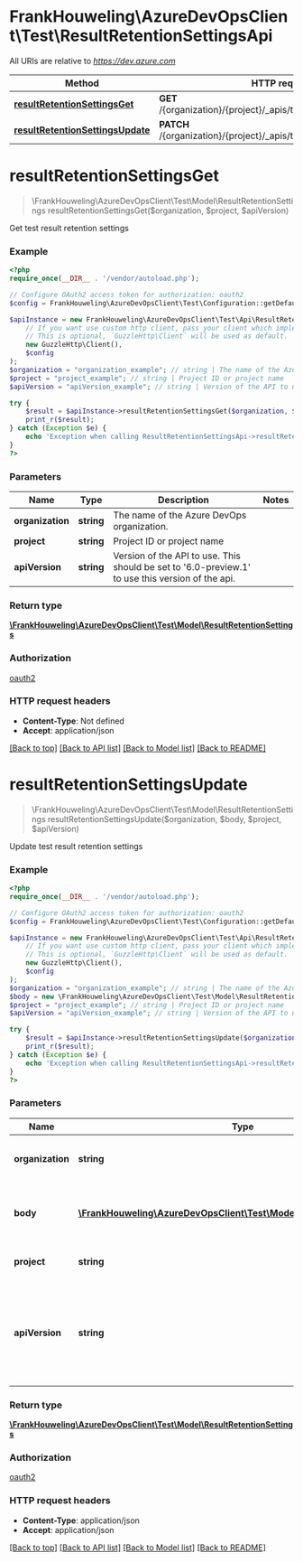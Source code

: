 # FrankHouweling\AzureDevOpsClient\Test\ResultRetentionSettingsApi

All URIs are relative to *https://dev.azure.com*

Method | HTTP request | Description
------------- | ------------- | -------------
[**resultRetentionSettingsGet**](ResultRetentionSettingsApi.md#resultRetentionSettingsGet) | **GET** /{organization}/{project}/_apis/test/resultretentionsettings | 
[**resultRetentionSettingsUpdate**](ResultRetentionSettingsApi.md#resultRetentionSettingsUpdate) | **PATCH** /{organization}/{project}/_apis/test/resultretentionsettings | 


# **resultRetentionSettingsGet**
> \FrankHouweling\AzureDevOpsClient\Test\Model\ResultRetentionSettings resultRetentionSettingsGet($organization, $project, $apiVersion)



Get test result retention settings

### Example
```php
<?php
require_once(__DIR__ . '/vendor/autoload.php');

// Configure OAuth2 access token for authorization: oauth2
$config = FrankHouweling\AzureDevOpsClient\Test\Configuration::getDefaultConfiguration()->setAccessToken('YOUR_ACCESS_TOKEN');

$apiInstance = new FrankHouweling\AzureDevOpsClient\Test\Api\ResultRetentionSettingsApi(
    // If you want use custom http client, pass your client which implements `GuzzleHttp\ClientInterface`.
    // This is optional, `GuzzleHttp\Client` will be used as default.
    new GuzzleHttp\Client(),
    $config
);
$organization = "organization_example"; // string | The name of the Azure DevOps organization.
$project = "project_example"; // string | Project ID or project name
$apiVersion = "apiVersion_example"; // string | Version of the API to use.  This should be set to '6.0-preview.1' to use this version of the api.

try {
    $result = $apiInstance->resultRetentionSettingsGet($organization, $project, $apiVersion);
    print_r($result);
} catch (Exception $e) {
    echo 'Exception when calling ResultRetentionSettingsApi->resultRetentionSettingsGet: ', $e->getMessage(), PHP_EOL;
}
?>
```

### Parameters

Name | Type | Description  | Notes
------------- | ------------- | ------------- | -------------
 **organization** | **string**| The name of the Azure DevOps organization. |
 **project** | **string**| Project ID or project name |
 **apiVersion** | **string**| Version of the API to use.  This should be set to &#39;6.0-preview.1&#39; to use this version of the api. |

### Return type

[**\FrankHouweling\AzureDevOpsClient\Test\Model\ResultRetentionSettings**](../Model/ResultRetentionSettings.md)

### Authorization

[oauth2](../../README.md#oauth2)

### HTTP request headers

 - **Content-Type**: Not defined
 - **Accept**: application/json

[[Back to top]](#) [[Back to API list]](../../README.md#documentation-for-api-endpoints) [[Back to Model list]](../../README.md#documentation-for-models) [[Back to README]](../../README.md)

# **resultRetentionSettingsUpdate**
> \FrankHouweling\AzureDevOpsClient\Test\Model\ResultRetentionSettings resultRetentionSettingsUpdate($organization, $body, $project, $apiVersion)



Update test result retention settings

### Example
```php
<?php
require_once(__DIR__ . '/vendor/autoload.php');

// Configure OAuth2 access token for authorization: oauth2
$config = FrankHouweling\AzureDevOpsClient\Test\Configuration::getDefaultConfiguration()->setAccessToken('YOUR_ACCESS_TOKEN');

$apiInstance = new FrankHouweling\AzureDevOpsClient\Test\Api\ResultRetentionSettingsApi(
    // If you want use custom http client, pass your client which implements `GuzzleHttp\ClientInterface`.
    // This is optional, `GuzzleHttp\Client` will be used as default.
    new GuzzleHttp\Client(),
    $config
);
$organization = "organization_example"; // string | The name of the Azure DevOps organization.
$body = new \FrankHouweling\AzureDevOpsClient\Test\Model\ResultRetentionSettings(); // \FrankHouweling\AzureDevOpsClient\Test\Model\ResultRetentionSettings | Test result retention settings details to be updated
$project = "project_example"; // string | Project ID or project name
$apiVersion = "apiVersion_example"; // string | Version of the API to use.  This should be set to '6.0-preview.1' to use this version of the api.

try {
    $result = $apiInstance->resultRetentionSettingsUpdate($organization, $body, $project, $apiVersion);
    print_r($result);
} catch (Exception $e) {
    echo 'Exception when calling ResultRetentionSettingsApi->resultRetentionSettingsUpdate: ', $e->getMessage(), PHP_EOL;
}
?>
```

### Parameters

Name | Type | Description  | Notes
------------- | ------------- | ------------- | -------------
 **organization** | **string**| The name of the Azure DevOps organization. |
 **body** | [**\FrankHouweling\AzureDevOpsClient\Test\Model\ResultRetentionSettings**](../Model/ResultRetentionSettings.md)| Test result retention settings details to be updated |
 **project** | **string**| Project ID or project name |
 **apiVersion** | **string**| Version of the API to use.  This should be set to &#39;6.0-preview.1&#39; to use this version of the api. |

### Return type

[**\FrankHouweling\AzureDevOpsClient\Test\Model\ResultRetentionSettings**](../Model/ResultRetentionSettings.md)

### Authorization

[oauth2](../../README.md#oauth2)

### HTTP request headers

 - **Content-Type**: application/json
 - **Accept**: application/json

[[Back to top]](#) [[Back to API list]](../../README.md#documentation-for-api-endpoints) [[Back to Model list]](../../README.md#documentation-for-models) [[Back to README]](../../README.md)

